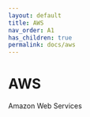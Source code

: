 ```yaml
---
layout: default
title: AWS
nav_order: A1
has_children: true
permalink: docs/aws
---
```


# AWS

Amazon Web Services
